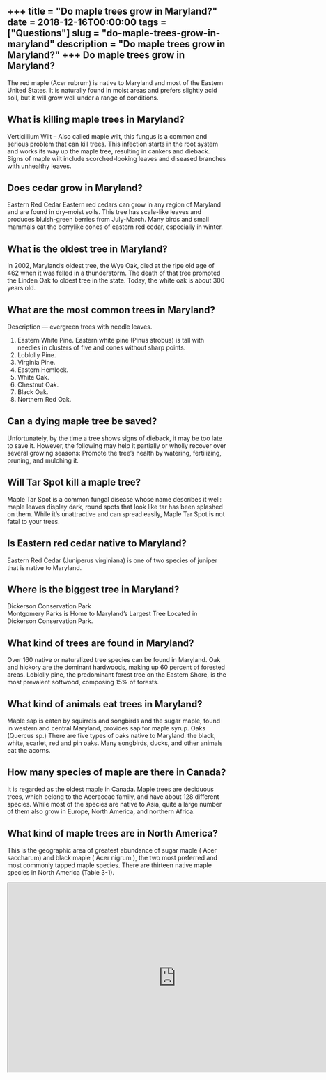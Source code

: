 +++
title = "Do maple trees grow in Maryland?"
date = 2018-12-16T00:00:00
tags = ["Questions"]
slug = "do-maple-trees-grow-in-maryland"
description = "Do maple trees grow in Maryland?"
+++
Do maple trees grow in Maryland?
--------------------------------

The red maple (Acer rubrum) is native to Maryland and most of the Eastern United States. It is naturally found in moist areas and prefers slightly acid soil, but it will grow well under a range of conditions.

What is killing maple trees in Maryland?
----------------------------------------

Verticillium Wilt – Also called maple wilt, this fungus is a common and serious problem that can kill trees. This infection starts in the root system and works its way up the maple tree, resulting in cankers and dieback. Signs of maple wilt include scorched-looking leaves and diseased branches with unhealthy leaves.

Does cedar grow in Maryland?
----------------------------

Eastern Red Cedar Eastern red cedars can grow in any region of Maryland and are found in dry-moist soils. This tree has scale-like leaves and produces bluish-green berries from July-March. Many birds and small mammals eat the berrylike cones of eastern red cedar, especially in winter.

What is the oldest tree in Maryland?
------------------------------------

In 2002, Maryland’s oldest tree, the Wye Oak, died at the ripe old age of 462 when it was felled in a thunderstorm. The death of that tree promoted the Linden Oak to oldest tree in the state. Today, the white oak is about 300 years old.

What are the most common trees in Maryland?
-------------------------------------------

Description — evergreen trees with needle leaves.

1. Eastern White Pine. Eastern white pine (Pinus strobus) is tall with needles in clusters of five and cones without sharp points.
2. Loblolly Pine.
3. Virginia Pine.
4. Eastern Hemlock.
5. White Oak.
6. Chestnut Oak.
7. Black Oak.
8. Northern Red Oak.

Can a dying maple tree be saved?
--------------------------------

Unfortunately, by the time a tree shows signs of dieback, it may be too late to save it. However, the following may help it partially or wholly recover over several growing seasons: Promote the tree’s health by watering, fertilizing, pruning, and mulching it.

Will Tar Spot kill a maple tree?
--------------------------------

Maple Tar Spot is a common fungal disease whose name describes it well: maple leaves display dark, round spots that look like tar has been splashed on them. While it’s unattractive and can spread easily, Maple Tar Spot is not fatal to your trees.

Is Eastern red cedar native to Maryland?
----------------------------------------

Eastern Red Cedar (Juniperus virginiana) is one of two species of juniper that is native to Maryland.

Where is the biggest tree in Maryland?
--------------------------------------

Dickerson Conservation Park  
Montgomery Parks is Home to Maryland’s Largest Tree Located in Dickerson Conservation Park.

What kind of trees are found in Maryland?
-----------------------------------------

Over 160 native or naturalized tree species can be found in Maryland. Oak and hickory are the dominant hardwoods, making up 60 percent of forested areas. Loblolly pine, the predominant forest tree on the Eastern Shore, is the most prevalent softwood, composing 15% of forests.

What kind of animals eat trees in Maryland?
-------------------------------------------

Maple sap is eaten by squirrels and songbirds and the sugar maple, found in western and central Maryland, provides sap for maple syrup. Oaks (Quercus sp.) There are five types of oaks native to Maryland: the black, white, scarlet, red and pin oaks. Many songbirds, ducks, and other animals eat the acorns.

How many species of maple are there in Canada?
----------------------------------------------

It is regarded as the oldest maple in Canada. Maple trees are deciduous trees, which belong to the Aceraceae family, and have about 128 different species. While most of the species are native to Asia, quite a large number of them also grow in Europe, North America, and northern Africa.

What kind of maple trees are in North America?
----------------------------------------------

This is the geographic area of greatest abundance of sugar maple ( Acer saccharum) and black maple ( Acer nigrum ), the two most preferred and most commonly tapped maple species. There are thirteen native maple species in North America (Table 3-1).

<iframe allow="accelerometer; autoplay; clipboard-write; encrypted-media; gyroscope; picture-in-picture" allowfullscreen="" class="__youtube_prefs__  epyt-is-override  no-lazyload" data-no-lazy="1" data-origheight="433" data-origwidth="770" data-skipgform_ajax_framebjll="" height="433" id="_ytid_77894" loading="lazy" src="https://www.youtube.com/embed/5bTBksPpMec?enablejsapi=1&autoplay=0&cc_load_policy=0&cc_lang_pref=&iv_load_policy=1&loop=0&modestbranding=0&rel=1&fs=1&playsinline=0&autohide=2&theme=dark&color=red&controls=1&" title="YouTube player" width="770"></iframe>